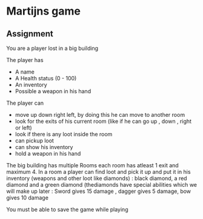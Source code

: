 # Martijns game
## Assignment

You are a player lost in a big building

The player has
- A name
- A Health status (0 - 100)
- An inventory
- Possible a weapon in his hand

The player can
- move up down right left, by doing this he can move to another room
- look for the exits of his current room (like if he can go up , down , right or left)
- look if there is any loot inside the room
- can pickup loot 
- can show his inventory
- hold a weapon in his hand
	
The big building has multiple Rooms each room has atleast 1 exit and maximum 4.
In a room a player can find loot and pick it up and put it in his inventory (weapons and other loot like diamonds)
: black diamond, a red diamond and a green diamond  (thediamonds have special abilities which we will make up later
: Sword gives 15 damage , dagger gives 5 damage, bow gives 10 damage

You must be able to save the game  while playing